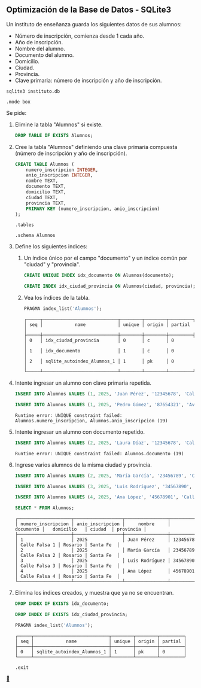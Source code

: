 ## Optimización de la Base de Datos - SQLite3

Un instituto de enseñanza guarda los siguientes datos de sus alumnos:

* Número de inscripción, comienza desde 1 cada año.
* Año de inscripción.
* Nombre del alumno.
* Documento del alumno.
* Domicilio.
* Ciudad.
* Provincia.
* Clave primaria: número de inscripción y año de inscripción.

```shell
sqlite3 instituto.db
```

```sqlite
.mode box
```

Se pide:

1. Elimine la tabla "Alumnos" si existe.

    ```sql
    DROP TABLE IF EXISTS Alumnos;
    ```
2. Cree la tabla "Alumnos" definiendo una clave primaria compuesta (número de inscripción y año de inscripción).

    ```sql
    CREATE TABLE Alumnos (
        numero_inscripcion INTEGER,
        anio_inscripcion INTEGER,
        nombre TEXT,
        documento TEXT,
        domicilio TEXT,
        ciudad TEXT,
        provincia TEXT,
        PRIMARY KEY (numero_inscripcion, anio_inscripcion)
    );
    ```

    ```sqlite
    .tables
    ```

    ```sqlite
    .schema Alumnos
    ```
3. Define los siguientes indices:

    1. Un índice único por el campo "documento" y un índice común por "ciudad" y "provincia".

        ```sql
        CREATE UNIQUE INDEX idx_documento ON Alumnos(documento);
        ```

        ```sql
        CREATE INDEX idx_ciudad_provincia ON Alumnos(ciudad, provincia);
        ```
    2. Vea los índices de la tabla.

        ```sql
        PRAGMA index_list('Alumnos');
        ```

        ```
        ┌─────┬────────────────────────────┬────────┬────────┬─────────┐
        │ seq │            name            │ unique │ origin │ partial │
        ├─────┼────────────────────────────┼────────┼────────┼─────────┤
        │ 0   │ idx_ciudad_provincia       │ 0      │ c      │ 0       │
        │ 1   │ idx_documento              │ 1      │ c      │ 0       │
        │ 2   │ sqlite_autoindex_Alumnos_1 │ 1      │ pk     │ 0       │
        └─────┴────────────────────────────┴────────┴────────┴─────────┘
        ```
4. Intente ingresar un alumno con clave primaria repetida.

    ```sql
    INSERT INTO Alumnos VALUES (1, 2025, 'Juan Pérez', '12345678', 'Calle Falsa 1', 'Rosario', 'Santa Fe');
    ```

    ```sql
    INSERT INTO Alumnos VALUES (1, 2025, 'Pedro Gómez', '87654321', 'Av. Siempre Viva 742', 'Rosario', 'Santa Fe');
    ```

    ```
    Runtime error: UNIQUE constraint failed: Alumnos.numero_inscripcion, Alumnos.anio_inscripcion (19)
    ```
5. Intente ingresar un alumno con documento repetido.

    ```sql
    INSERT INTO Alumnos VALUES (2, 2025, 'Laura Díaz', '12345678', 'Calle 10 N°456', 'Santa Fe', 'Santa Fe');
    ```

    ```
    Runtime error: UNIQUE constraint failed: Alumnos.documento (19)
    ```
6. Ingrese varios alumnos de la misma ciudad y provincia.

    ```sql
    INSERT INTO Alumnos VALUES (2, 2025, 'María García', '23456789', 'Calle Falsa 2', 'Rosario', 'Santa Fe');
    ```

    ```sql
    INSERT INTO Alumnos VALUES (3, 2025, 'Luis Rodríguez', '34567890', 'Calle Falsa 3', 'Rosario', 'Santa Fe');
    ```

    ```sql
    INSERT INTO Alumnos VALUES (4, 2025, 'Ana López', '45678901', 'Calle Falsa 4', 'Rosario', 'Santa Fe');
    ```

    ```sql
    SELECT * FROM Alumnos;
    ```

    ```
    ┌────────────────────┬──────────────────┬────────────────┬───────────┬───────────────┬─────────┬───────────┐
    │ numero_inscripcion │ anio_inscripcion │     nombre     │ documento │   domicilio   │ ciudad  │ provincia │
    ├────────────────────┼──────────────────┼────────────────┼───────────┼───────────────┼─────────┼───────────┤
    │ 1                  │ 2025             │ Juan Pérez     │ 12345678  │ Calle Falsa 1 │ Rosario │ Santa Fe  │
    │ 2                  │ 2025             │ María García   │ 23456789  │ Calle Falsa 2 │ Rosario │ Santa Fe  │
    │ 3                  │ 2025             │ Luis Rodríguez │ 34567890  │ Calle Falsa 3 │ Rosario │ Santa Fe  │
    │ 4                  │ 2025             │ Ana López      │ 45678901  │ Calle Falsa 4 │ Rosario │ Santa Fe  │
    └────────────────────┴──────────────────┴────────────────┴───────────┴───────────────┴─────────┴───────────┘
    ```
7. Elimina los indices creados, y muestra que ya no se encuentran.

    ```sql
    DROP INDEX IF EXISTS idx_documento;
    ```

    ```sql
    DROP INDEX IF EXISTS idx_ciudad_provincia;
    ```

    ```sql
    PRAGMA index_list('Alumnos');
    ```

    ```
    ┌─────┬────────────────────────────┬────────┬────────┬─────────┐
    │ seq │            name            │ unique │ origin │ partial │
    ├─────┼────────────────────────────┼────────┼────────┼─────────┤
    │ 0   │ sqlite_autoindex_Alumnos_1 │ 1      │ pk     │ 0       │
    └─────┴────────────────────────────┴────────┴────────┴─────────┘
    ```

    ```sqlite
    .exit
    ```

<link rel="stylesheet" href="./../../../README.css">
<a class="scrollup" href="#top">&#x1F53C</a>